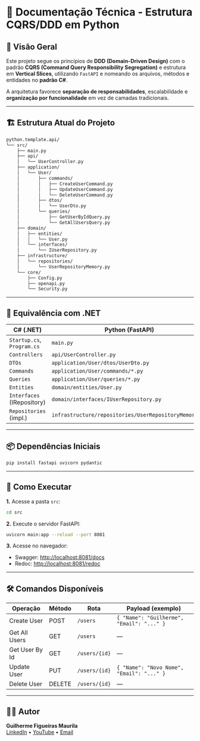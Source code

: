 
# 📘 Documentação Técnica - Estrutura CQRS/DDD em Python

## 📖 Visão Geral

Este projeto segue os princípios de **DDD (Domain-Driven Design)** com o padrão **CQRS (Command Query Responsibility Segregation)** e estrutura em **Vertical Slices**, utilizando `FastAPI` e nomeando os arquivos, métodos e entidades no **padrão C#**.

A arquitetura favorece **separação de responsabilidades**, escalabilidade e **organização por funcionalidade** em vez de camadas tradicionais.

---

## 🏗 Estrutura Atual do Projeto

```bash
python.template.api/
└── src/
    ├── main.py
    ├── api/
    │   └── UserController.py
    ├── application/
    │   └── User/
    │       ├── commands/
    │       │   ├── CreateUserCommand.py
    │       │   ├── UpdateUserCommand.py
    │       │   └── DeleteUserCommand.py
    │       ├── dtos/
    │       │   └── UserDto.py
    │       └── queries/
    │           ├── GetUserByIdQuery.py
    │           └── GetAllUsersQuery.py
    ├── domain/
    │   ├── entities/
    │   │   └── User.py
    │   └── interfaces/
    │       └── IUserRepository.py
    ├── infrastructure/
    │   └── repositories/
    │       └── UserRepositoryMemory.py
    └── core/
        ├── Config.py
        ├── openapi.py
        └── Security.py
```

---

## 🔄 Equivalência com .NET

| C# (.NET)                      | Python (FastAPI)                                 |
|-------------------------------|--------------------------------------------------|
| `Startup.cs`, `Program.cs`    | `main.py`                                        |
| `Controllers`                 | `api/UserController.py`                          |
| `DTOs`                        | `application/User/dtos/UserDto.py`               |
| `Commands`                    | `application/User/commands/*.py`                 |
| `Queries`                     | `application/User/queries/*.py`                  |
| `Entities`                    | `domain/entities/User.py`                        |
| `Interfaces` (IRepository)    | `domain/interfaces/IUserRepository.py`           |
| `Repositories` (impl.)        | `infrastructure/repositories/UserRepositoryMemory.py` |

---

## 📦 Dependências Iniciais

```bash
pip install fastapi uvicorn pydantic
```

---

## 🚀 Como Executar

**1.** Acesse a pasta `src`:

```bash
cd src
```

**2.** Execute o servidor FastAPI:

```bash
uvicorn main:app --reload --port 8081
```

**3.** Acesse no navegador:

- Swagger: [http://localhost:8081/docs](http://localhost:8081/docs)
- Redoc: [http://localhost:8081/redoc](http://localhost:8081/redoc)

---

## 🛠 Comandos Disponíveis

| Operação       | Método | Rota             | Payload (exemplo)                          |
|----------------|--------|------------------|--------------------------------------------|
| Create User    | POST   | `/users`         | `{ "Name": "Guilherme", "Email": "..." }`  |
| Get All Users  | GET    | `/users`         | —                                          |
| Get User By Id | GET    | `/users/{id}`    | —                                          |
| Update User    | PUT    | `/users/{id}`    | `{ "Name": "Novo Nome", "Email": "..." }` |
| Delete User    | DELETE | `/users/{id}`    | —                                          |

---

## 👨‍💻 Autor

**Guilherme Figueiras Maurila**  
[LinkedIn](https://www.linkedin.com/in/guilherme-maurila) • [YouTube](https://www.youtube.com/channel/UCjy19AugQHIhyE0Nv558jcQ) • [Email](mailto:gfmaurila@gmail.com)
